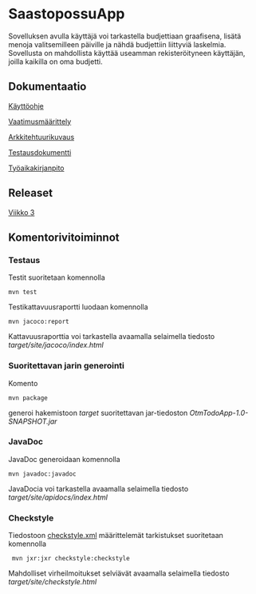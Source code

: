 # SaastopossuApp



Sovelluksen avulla käyttäjä voi tarkastella budjettiaan graafisena, lisätä menoja valitsemilleen päiville ja nähdä budjettiin liittyviä laskelmia. Sovellusta on mahdollista käyttää useamman rekisteröityneen käyttäjän, joilla kaikilla on oma budjetti.


## Dokumentaatio

[Käyttöohje](https://github.com/skuuu/ot-harjoitustyo/blob/master/harjoitustyo/dokumentaatio/KayttoOhje.md)

[Vaatimusmäärittely](https://github.com/skuuu/ot-harjoitustyo/blob/master/harjoitustyo/dokumentaatio/vaatimusmaarittely.md)

[Arkkitehtuurikuvaus](https://github.com/skuuu/ot-harjoitustyo/blob/master/harjoitustyo/dokumentaatio/arkkitehtuurikuvaus.md)

[Testausdokumentti](https://github.com/skuuu/ot-harjoitustyo/blob/master/harjoitustyo/dokumentaatio/testaus.md)

[Työaikakirjanpito](https://github.com/skuuu/ot-harjoitustyo/blob/master/harjoitustyo/dokumentaatio/tuntikirjanpito.md)

## Releaset

[Viikko 3](https://github.com/skuuu/ot-harjoitustyo/tree/master/harjoitustyo)  

## Komentorivitoiminnot

### Testaus

Testit suoritetaan komennolla

```
mvn test
```

Testikattavuusraportti luodaan komennolla

```
mvn jacoco:report
```

Kattavuusraporttia voi tarkastella avaamalla selaimella tiedosto _target/site/jacoco/index.html_

### Suoritettavan jarin generointi

Komento

```
mvn package
```

generoi hakemistoon _target_ suoritettavan jar-tiedoston _OtmTodoApp-1.0-SNAPSHOT.jar_

### JavaDoc

JavaDoc generoidaan komennolla

```
mvn javadoc:javadoc
```

JavaDocia voi tarkastella avaamalla selaimella tiedosto _target/site/apidocs/index.html_

### Checkstyle

Tiedostoon [checkstyle.xml](https://github.com/mluukkai/OtmTodoApp/blob/master/checkstyle.xml) määrittelemät tarkistukset suoritetaan komennolla

```
 mvn jxr:jxr checkstyle:checkstyle
```

Mahdolliset virheilmoitukset selviävät avaamalla selaimella tiedosto _target/site/checkstyle.html_
